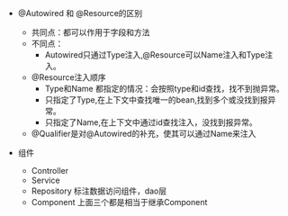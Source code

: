 

* @Autowired 和 @Resource的区别
    * 共同点：都可以作用于字段和方法
    * 不同点：
        * Autowired只通过Type注入,@Resource可以Name注入和Type注入。
    * @Resource注入顺序
        * Type和Name 都指定的情况：会按照type和id查找，找不到抛异常。
        * 只指定了Type,在上下文中查找唯一的bean,找到多个或没找到报异常。
        * 只指定了Name,在上下文中通过id查找注入，没找到报异常。
     * @Qualifier是对@Autowired的补充，使其可以通过Name来注入
     
     
     
* 组件
    * Controller
    * Service
    * Repository 标注数据访问组件，dao层
    * Component 上面三个都是相当于继承Component
    